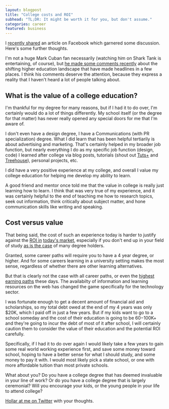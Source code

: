 ```yaml
---
layout: blogpost
title: "College costs and ROI"
subhead: "TL;DR: It might be worth it for you, but don't assume."
categories: career
featured: business
---
```


<p class="disclaimer">I <a href="https://www.facebook.com/joelglovier/posts/10101931050277118" target="_blank">recently shared</a> an article on Facebook which garnered some discussion. Here's some further thoughts.</p>

I'm not a huge Mark Cuban fan necessarily (watching him on Shark Tank is entertaining, of course), but [he made some comments recently](http://www.businessinsider.com/mark-cuban-sweet-briar-college-college-debt-bubble-crisis-2015-3#ixzz3Tu8lrn6S) about the shifting higher education landscape that have made headlines in a few places. I think his comments deserve the attention, because they express a reality that I haven't heard a lot of people talking about.

## What is the value of a college education?

I'm thankful for my degree for many reasons, but if I had it to do over, I'm certainly would do a lot of things differently. My school itself (or the degree for that matter) has never really opened any special doors for me that I'm aware of.

I don't even have a design degree, I have a Communications (with PR specialization) degree. What I did learn that has been helpful tertiarily is about advertising and marketing. That's certainly helped in my broader job function, but nearly everything I do as my specific job function (design, code) I learned after college via blog posts, tutorials (shout out [Tuts+](http://tutsplus.com/) and [Treehouse](http://teamtreehouse.com/)), personal projects, etc.

I did have a very positive experience at my college, and overall I value my college education for helping me develop my ability to learn.

A good friend and mentor once told me that the value in college is really just learning how to learn. I think that was very true of my experience, and it was certainly helpful to the end of teaching me how to research topics, seek out information, think critically about subject matter, and hone communication skills like writing and speaking.

## Cost versus value

That being said, the cost of such an experience today is harder to justify against the [ROI in](http://www.forbes.com/sites/learnvest/2014/08/29/5-steps-to-calculating-your-college-r-o-i/) [today's market](http://www.salary.com/8-college-degrees-with-the-worst-return-on-investment/), especially if you don't end up in your field of study [as is the case](http://www.washingtonpost.com/local/education/most-with-college-stem-degrees-go-to-other-fields-of-work/2014/07/10/9aede466-084d-11e4-bbf1-cc51275e7f8f_story.html) of many degree holders.

Granted, some career paths will require you to have a 4 year degree, or higher. And for some careers learning in a university setting makes the most sense, regardless of whether there are other learning alternatives.

But that is clearly not the case with all career paths, or even the [highest earning paths](http://money.cnn.com/news/newsfeeds/articles/globenewswire/10122644.htm) these days. The availabilty of information and learning resources on the web has changed the game specifically for the technology sector.

I was fortunate enough to get a decent amount of financial aid and scholarships, so my total debt owed at the end of my 4 years was only $20K, which I paid off in just a few years. But if my kids want to go to a school someday and the cost of their education is going to be $60-$100K+ and they're going to incur the debt of most of it after school, I will certainly caution them to consider the value of their education and the potential ROI carefully.

Specifically, if I had it to do over again I would likely take a few years to gain some real world working experience first, and save some money toward school, hoping to have a better sense for what I should study, and some money to pay it with. I would most likely pick a state school, or one with more affordable tuition than most private schools.

What about you? Do you have a college degree that has deemed invaluable in your line of work? Or do you have a college degree that is largely ceremonial? Will you encourage your kids, or the young people in your life to attend college?

[Hollar at me on Twitter](http://twitter.com/jglovier) with your thoughts.
